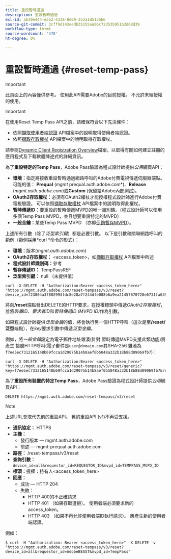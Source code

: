 ```yaml
---
title: 重設暫時通過
description: 重設暫時通過
exl-id: ab39e444-eab2-4338-8d09-352a1d5135b6
source-git-commit: 3cff9d143eedb35155aa06c72d53b951b2d08d39
workflow-type: tm+mt
source-wordcount: '478'
ht-degree: 0%

---
```



# 重設暫時通過 {#reset-temp-pass}

>[!IMPORTANT]
>
> 此頁面上的內容僅供參考。 使用此API需要Adobe的目前授權。 不允許未經授權的使用。

>[!IMPORTANT]
>
> 在使用Reset Temp Pass API之前，請確保符合以下先決條件：
>
> * 依照[擷取使用者端認證](./dcr-api/apis/dynamic-client-registration-apis-retrieve-client-credentials.md) API檔案中的說明取得使用者端認證。
> * 依照[擷取存取權杖](./dcr-api/apis/dynamic-client-registration-apis-retrieve-access-token.md) API檔案中的說明取得存取權杖。
>
> 請參閱[Dynamic Client Registration Overview](./dcr-api/dynamic-client-registration-overview.md)檔案，以取得有關如何建立註冊的應用程式及下載軟體陳述式的詳細資訊。

為了&#x200B;**重設特定的Temp Pass**，Adobe Pass驗證為程式設計師提供&#x200B;*公用*&#x200B;網頁API：

* **環境：**&#x200B;指定將接收重設暫時通過網路呼叫的Adobe付費電視傳遞伺服器端點。 可能的值： **Prequal** (*mgmt* prequal.auth.adobe.com*)、**Release** (*mgmt.auth.adobe.com*)或&#x200B;**Custom** (保留給Adobe內部測試)。
* **OAuth2存取權杖：**&#x200B;必須有OAuth2權杖才能授權程式設計師進行Adobe付費電視驗證。 可以依照[擷取存取權杖](./dcr-api/apis/dynamic-client-registration-apis-retrieve-access-token.md) API檔案中的說明取得此權杖。
* **暫時傳遞ID：**&#x200B;要重設的暫時傳遞MVPD的唯一識別碼。（程式設計師可以使用多個Temp Pass MVPD，並且想要重設特定的MVPD）
* **一般金鑰：**&#x200B;某些Temp Pass MVPD （亦即[促銷暫存MVPD](promotional-temp-pass.md)）。

上述所有引數（除了&#x200B;*泛型索引鍵*）都是必要引數。 以下是引數和關聯網路呼叫的範例（範例採用*curl *命令的形式）：

* **環境：**&#x200B;版本(*mgmt.auth.adobe.com*)
* **OAuth2存取權杖：** &lt;access_token>，如[擷取存取權杖](./dcr-api/apis/dynamic-client-registration-apis-retrieve-access-token.md) API檔案中所述
* **程式設計師識別碼：**&#x200B;參考
* **暫存傳遞ID：** TempPassREF
* **泛型索引鍵：** null （未提供值）

```curl
curl -X DELETE -H "Authorization:Bearer <access_token_here>" "https://mgmt.auth.adobe.com/reset-tempass/v3/reset?device_id=f23804a37802993fdc8e28a7f244dfe088b6a9ea21457670728e6731fa639991&requestor_id=REF&mvpd_id=TempPassREF"
```

將向&#x200B;**/reset**&#x200B;端點發出DELETE的HTTP要求，在授權標頭中傳遞&#x200B;*OAuth2存取權杖*，並將&#x200B;*裝置ID*、*要求者ID*&#x200B;和&#x200B;*暫時傳遞ID (MVPD ID)*&#x200B;作為引數。

如果程式設計師提供&#x200B;*泛型金鑰*&#x200B;的值，將會執行另一個HTTP呼叫（這次是至&#x200B;**/reset/泛型**&#x200B;端點），在&#x200B;*key*&#x200B;要求引數中傳遞&#x200B;*泛型金鑰*。

例如，將&#x200B;*一般金鑰*設定為電子郵件地址雜湊(針對
暫時傳遞MVPD支援此類功能)將產生
接聽HTTP呼叫(電子郵件是`user@domain.com`其SHA-256
雜湊為`f7ee5ec7312165148b69fcca1d29075b14b8aef0b5048a332b18b88d09069fb7`)：

```curl
curl -X DELETE -H "Authorization:Bearer <access_token_here>"
"https://mgmt.auth.adobe.com/reset-tempass/v3/reset/generic?key=f7ee5ec7312165148b69fcca1d29075b14b8aef0b5048a332b18b88d09069fb7&requestor_id=REF&mvpd_id=TempPassREF"
```


為了&#x200B;**重設所有裝置的特定Temp Pass**，Adobe Pass驗證為程式設計師提供&#x200B;*公用*&#x200B;網頁API：

```url
DELETE https://mgmt.auth.adobe.com/reset-tempass/v3/reset
```

>[!NOTE]
>上述URL會取代先前的重設API。 舊的重設API (v1)不再受支援。

* **通訊協定：** HTTPS
* **主機：**
   * 發行版本 — mgmt.auth.adobe.com
   * 前述 — mgmt-prequal.auth.adobe.com
* **路徑：** /reset-tempass/v3/reset
* **查詢引數：** `device_id=all&requestor_id=REQUESTOR_ID&mvpd_id=TEMPPASS_MVPD_ID`
* **標頭：**&#x200B;授權：持有人&lt;access_token_here>
* **回應：**
   * 成功 — HTTP 204
   * 失敗：
      * HTTP 400的不正確請求
      * HTTP 401 （如果存取遭拒）。 使用者端必須要求新的access_token。
      * HTTP 403 （如果不再允許使用者端ID執行請求）。 應產生新的使用者端認證。


例如：

```curl
$ curl -H "Authorization: Bearer <access_token_here>" -X DELETE -v "https://mgmt.auth.adobe.com/reset-tempass/v3/reset?device_id=all&requestor_id=AdobeBEAST&mvpd_id=TempPass"
```
